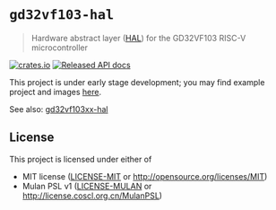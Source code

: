 # `gd32vf103-hal`

> Hardware abstract layer ([HAL]) for the GD32VF103 RISC-V microcontroller

[HAL]: https://crates.io/crates/embedded-hal

[![crates.io](https://img.shields.io/crates/v/gd32vf103-hal.svg)](https://crates.io/crates/gd32vf103-hal)
[![Released API docs](https://docs.rs/gd32vf103-hal/badge.svg)](https://docs.rs/gd32vf103-hal)

This project is under early stage development; you may find example project and images [here](https://github.com/luojia65/example-gd32vf103).

See also: [gd32vf103xx-hal](https://github.com/riscv-rust/gd32vf103xx-hal)

## License

This project is licensed under either of

- MIT license ([LICENSE-MIT](LICENSE-MIT) or http://opensource.org/licenses/MIT)
- Mulan PSL v1 ([LICENSE-MULAN](LICENSE-MULAN) or http://license.coscl.org.cn/MulanPSL)
